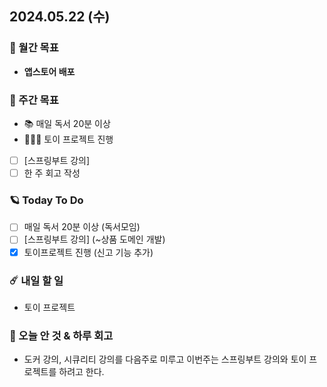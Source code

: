 ## 2024.05.22 (수)

### 🚀 월간 목표

- **앱스토어 배포**
  <br/>

### 💫 주간 목표

- 📚 매일 독서 20분 이상
- 🦹🏻‍♀️ 토이 프로젝트 진행
- [ ] [스프링부트 강의]
- [ ] 한 주 회고 작성
  <br/>

### 🪐 Today To Do

- [ ] 매일 독서 20분 이상 (독서모임)
- [ ] [스프링부트 강의] (~상품 도메인 개발)
- [x] 토이프로젝트 진행 (신고 기능 추가)
  <br/>

### ☄️ 내일 할 일

- 토이 프로젝트
  <br/>

### 👾 오늘 안 것 & 하루 회고

- 도커 강의, 시큐리티 강의를 다음주로 미루고 이번주는 스프링부트 강의와 토이 프로젝트를 하려고 한다. 